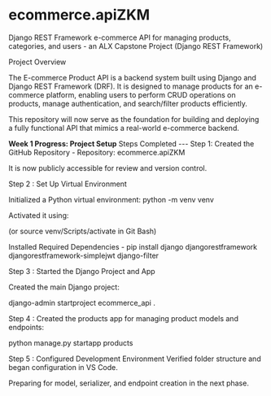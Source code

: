 # ecommerce.apiZKM
Django REST Framework e-commerce API for managing products, categories, and users - an ALX Capstone Project (Django REST Framework)

Project Overview

The E-commerce Product API is a backend system built using Django and Django REST Framework (DRF).
It is designed to manage products for an e-commerce platform, enabling users to perform CRUD operations on products, manage authentication, and search/filter products efficiently.

This repository will now serve as the foundation for building and deploying a fully functional API that mimics a real-world e-commerce backend.

**Week 1 Progress: Project Setup**
Steps Completed ---
Step 1: Created the GitHub Repository  -   Repository: ecommerce.apiZKM

It is now publicly accessible for review and version control.

Step 2 : Set Up Virtual Environment

Initialized a Python virtual environment:  python -m venv venv

Activated it using:

(or source venv/Scripts/activate in Git Bash)

Installed Required Dependencies - pip install django djangorestframework djangorestframework-simplejwt django-filter


Step 3 : Started the Django Project and App

Created the main Django project:

django-admin startproject ecommerce_api .


Step 4 : Created the products app for managing product models and endpoints:

python manage.py startapp products


Step 5 : Configured Development Environment
Verified folder structure and began configuration in VS Code.

Preparing for model, serializer, and endpoint creation in the next phase.
